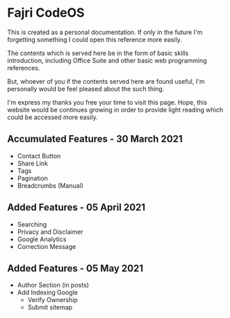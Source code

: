# Fajri CodeOS

This is created as a personal documentation. If only in the future I'm forgetting something I could open this reference more easily.

The contents which is served here be in the form of basic skills introduction, including Office Suite and other basic web programming references.

But, whoever of you if the contents served here are found useful, I'm personally would be feel pleased about the such thing.

I'm express my thanks you free your time to visit this page. Hope, this website would be continues growing in order to provide light reading which could be accessed more easily.

## Accumulated Features - 30 March 2021
- Contact Button
- Share Link
- Tags
- Pagination
- Breadcrumbs (Manual)

## Added Features - 05 April 2021
- Searching 
- Privacy and Disclaimer
- Google Analytics
- Correction Message


## Added Features - 05 May 2021
- Author Section (in posts)
- Add Indexing Google
  - Verify Ownership
  - Submit sitemap